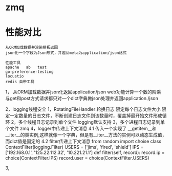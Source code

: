 # zmq
	
# 性能对比
	从ORM加载数据并渲染模板返回
	json化一个字段为Json形式，并返回meta为application/json格式

	性能工具
	apache   ab   test
	go-preference-testing
	locustio
	redis 自带工具

1， 从ORM加载数据并json化返回application/json
	web功能计算一个数的阶乘
	与get和post方式请求都只对一个dict字典做json处理并返回application./json

2，logging线程安全
	1，RotatingFileHandler 轮换日志
		限定每个日志文件大小
		限定一定数量的日志文件，不断创建日志文件到该数量时，覆盖掉最开始文件形成循环
	2，多个线程日志记录到单个文件
		logging默认支持
	3，多个进程日志记录到单个文件
		zmq
	4，logger中传递上下文消息
		4.1 传入一个实现了 __getitem__和__iter__的类实例,这样就像一个字典，但是有__iter__方法的实例可以动态生成值，而dict值是固定的
		4.2 filter传递上下文消息
			from random import choise
			class ContextFilter(logging.Filter)
				USERS = ['jims', 'fired', 'shield']
				IPS = ['192.168.0.1', '125.22.112.32', '10.221.21.1']
				def filter(self, record):
					record.ip = choice(ContextFilter.IPS)
					record.user = choice(ContextFilter.USERS)


3, 

